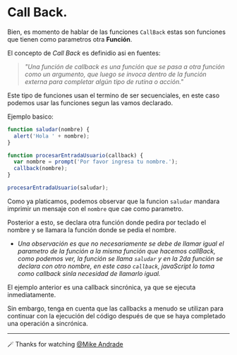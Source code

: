 # Call Back.

Bien, es momento de hablar de las funciones `CallBack` estas son funciones que tienen como parametros otra **Función**.

El concepto de _Call Back_ es definidio asi en fuentes:

> _"Una función de callback es una función que se pasa a otra función como un argumento, que luego se invoca dentro de la función externa para completar algún tipo de rutina o acción."_

Este tipo de funciones usan el termino de ser secuenciales, en este caso podemos usar las funciones segun las vamos declarado.

Ejemplo basico:

````javascript
function saludar(nombre) {
  alert('Hola ' + nombre);
}

function procesarEntradaUsuario(callback) {
  var nombre = prompt('Por favor ingresa tu nombre.');
  callback(nombre);
}

procesarEntradaUsuario(saludar);
````

Como ya platicamos, podemos observar que la funcion `saludar` mandara imprimir un mensaje con el `nombre` que cae como parametro.

Posterior a esto, se declara otra función donde pedira por teclado el nombre y se llamara la función donde se pedia el nombre.

- _Una observación es que no necesariamente se debe de llamar igual el parametro de la función a la misma función que hacemos callBack, como podemos ver, la función se llama `saludar` y en la 2da función se declara con otro nombre, en este caso `callback`, javaScript lo toma como callback sinla necesidad de llamarlo igual._

El ejemplo anterior es una callback sincrónica, ya que se ejecuta inmediatamente.

Sin embargo, tenga en cuenta que las callbacks a menudo se utilizan para continuar con la ejecución del código después de que se haya completado una operación a sincrónica.

--- 

🪄 Thanks for watching [@Mike Andrade](https://github.com/Mike-std-cpu)